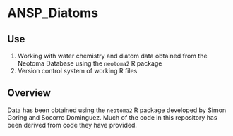 # ANSP_Diatoms

## Use
1. Working with water chemistry and diatom data obtained from the Neotoma Database using the `neotoma2` R package
2. Version control system of working R files

## Overview
Data has been obtained using the `neotoma2` R package developed by Simon Goring and Socorro Dominguez. Much of the code in this repository has been derived from code they have provided. 
